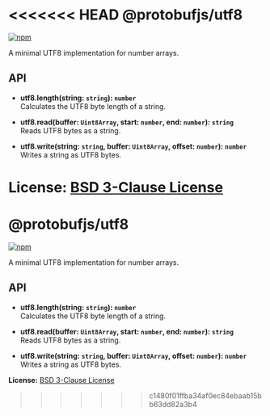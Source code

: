 <<<<<<< HEAD
@protobufjs/utf8
================
[![npm](https://img.shields.io/npm/v/@protobufjs/utf8.svg)](https://www.npmjs.com/package/@protobufjs/utf8)

A minimal UTF8 implementation for number arrays.

API
---

* **utf8.length(string: `string`): `number`**<br />
  Calculates the UTF8 byte length of a string.

* **utf8.read(buffer: `Uint8Array`, start: `number`, end: `number`): `string`**<br />
  Reads UTF8 bytes as a string.

* **utf8.write(string: `string`, buffer: `Uint8Array`, offset: `number`): `number`**<br />
  Writes a string as UTF8 bytes.


**License:** [BSD 3-Clause License](https://opensource.org/licenses/BSD-3-Clause)
=======
@protobufjs/utf8
================
[![npm](https://img.shields.io/npm/v/@protobufjs/utf8.svg)](https://www.npmjs.com/package/@protobufjs/utf8)

A minimal UTF8 implementation for number arrays.

API
---

* **utf8.length(string: `string`): `number`**<br />
  Calculates the UTF8 byte length of a string.

* **utf8.read(buffer: `Uint8Array`, start: `number`, end: `number`): `string`**<br />
  Reads UTF8 bytes as a string.

* **utf8.write(string: `string`, buffer: `Uint8Array`, offset: `number`): `number`**<br />
  Writes a string as UTF8 bytes.


**License:** [BSD 3-Clause License](https://opensource.org/licenses/BSD-3-Clause)
>>>>>>> c1480f01ffba34af0ec84ebaab15bb63dd82a3b4
